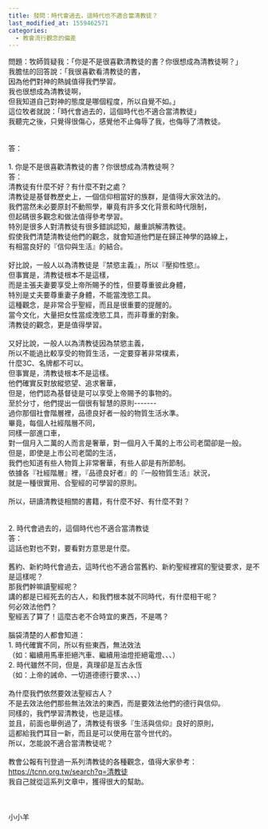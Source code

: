 ```yaml
---
title: 發問：時代會過去，這時代也不適合當清教徒？
last_modified_at: 1559462571
categories:
  - 教會流行觀念的偏差
---
```


<div>問題：牧師質疑我：「你是不是很喜歡清教徒的書？你很想成為清教徒啊？」</div>

<div>我膽怯的回答說：「我很喜歡看清教徒的書，</div>

<div>因為他們對神的熱誠值得我們學習。</div>

<div>我也很想成為清教徒啊，</div>

<div>但我知道自己對神的態度是哪個程度，所以自覺不如。」</div>

<div>這位牧者就說：「時代會過去的，這個時代也不適合當清教徒」</div>

<div>我聽完之後，只覺得很傷心，感覺他不止侮辱了我，也侮辱了清教徒。</div>

<div>&nbsp;</div>

<div>&nbsp;</div>

<div>答：</div>

<div>&nbsp;</div>

<div>1.<span style="white-space:pre"> </span>你是不是很喜歡清教徒的書？你很想成為清教徒啊？</div>

<div>答：</div>

<div>清教徒有什麼不好？有什麼不對之處？</div>

<div>清教徒是基督教歷史上，一個信仰相當好的族群，是值得大家效法的。</div>

<div>我們當然未必要原封不動照學，畢竟有許多文化背景和時代限制，</div>

<div>但起碼很多觀念和做法值得參考學習。</div>

<div>特別是很多人對清教徒有很多錯誤認知，嚴重誤解清教徒。</div>

<div>假使我們清楚清教徒他們的觀念，就會知道他們是在歸正神學的路線上，</div>

<div>有相當良好的『信仰與生活』的結合。</div>

<div>&nbsp;</div>

<div>好比說，一般人以為清教徒是『禁慾主義』，所以『壓抑性慾』。</div>

<div>但事實是，清教徒根本不是這樣，</div>

<div>而是主張夫妻要享受上帝所賜予的性，但要尊重彼此身體，</div>

<div>特別是丈夫要尊重妻子身體，不能當洩慾工具。</div>

<div>這種觀念，是非常合乎聖經，而且是很重要的提醒的。</div>

<div>當今文化，大量把女性當成洩慾工具，而非尊重的對象。</div>

<div>清教徒的觀念，更是值得學習。</div>

<div>&nbsp;</div>

<div>又好比說，一般人以為清教徒因為禁慾主義，</div>

<div>所以不能過比較享受的物質生活，一定要穿著非常樸素，</div>

<div>什麼3C、名牌都不可以。</div>

<div>但事實是，清教徒根本不是這樣。</div>

<div>他們確實反對放縱慾望、追求奢華，</div>

<div>但是，他們認為基督徒是可以享受上帝賜予的事物的。</div>

<div>至於分寸，他們提出一個很有智慧的原則-------</div>

<div>過你那個社會階層裡，品德良好者一般的物質生活水準。</div>

<div>畢竟，每個人社經階層不同，</div>

<div>同樣一部進口車，</div>

<div>對一個月入二萬的人而言是奢華，對一個月入千萬的上市公司老闆卻是一般。</div>

<div>但是，即使是上市公司老闆的生活，</div>

<div>我們也知道有些人物質上非常奢華，有些人卻是有所節制。</div>

<div>依據各『社經階層』裡，『品德良好者』的『一般物質生活』狀況，</div>

<div>就是一種很實用、合聖經的可學習的原則。</div>

<div>&nbsp;</div>

<div>所以，研讀清教徒相關的書籍，有什麼不好、有什麼不對？</div>

<div>&nbsp;</div>

<div>&nbsp;</div>

<div>2.<span style="white-space:pre"> </span>時代會過去的，這個時代也不適合當清教徒</div>

<div>答：</div>

<div>這話也對也不對，要看對方意思是什麼。</div>

<div>&nbsp;</div>

<div>舊約、新約時代會過去，這時代也不適合當舊約、新約聖經裡寫的聖徒要求，是不是這樣呢？</div>

<div>那我們幹嘛讀聖經呢？</div>

<div>講的都是已經死去的古人，和我們根本就不同時代，有什麼相干呢？</div>

<div>何必效法他們？</div>

<div>聖經丟了算了！這麼古老不合時宜的東西，不是嗎？</div>

<div>&nbsp;</div>

<div>腦袋清楚的人都會知道：</div>

<div>1.<span style="white-space:pre"> </span>時代確實不同，所以有些東西，無法效法</div>

<div>（如：繼續用馬車拒絕汽車、繼續用油燈拒絕電燈、、、）</div>

<div>2.<span style="white-space:pre"> </span>時代雖然不同，但是，真理卻是亙古永恆</div>

<div>（如：上帝的誡命、一切道德德行要求、、、）</div>

<div>&nbsp;</div>

<div>為什麼我們依然要效法聖經古人？</div>

<div>不是去效法他們那些無法效法的東西，而是要效法他們的德行與信仰。</div>

<div>同樣的，我們學習清教徒，也是這樣。</div>

<div>並且，前面也舉例過了，清教徒有很多『生活與信仰』良好的原則，</div>

<div>這都給我們耳目一新，而且是可以使用在當今世代的。</div>

<div>所以，怎能說不適合當清教徒呢？</div>

<div>&nbsp;</div>

<div>教會公報有刊登過一系列清教徒的各種觀念，值得大家參考：</div>

<div><a href="https://tcnn.org.tw/search?q=清教徒" target="_blank">https://tcnn.org.tw/search?q=清教徒</a></div>

<div>我自己就從這系列文章中，獲得很大的幫助。</div>

<div>&nbsp;</div>

<div>&nbsp;</div>

<div>&nbsp;</div>

<div>小小羊</div>

